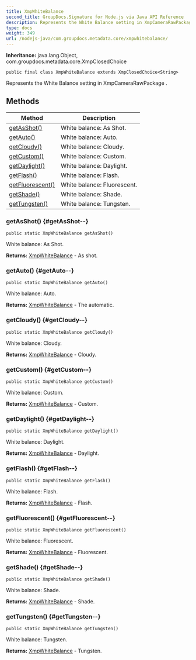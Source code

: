 ```yaml
---
title: XmpWhiteBalance
second_title: GroupDocs.Signature for Node.js via Java API Reference
description: Represents the White Balance setting in XmpCameraRawPackage.
type: docs
weight: 349
url: /nodejs-java/com.groupdocs.metadata.core/xmpwhitebalance/
---
```

**Inheritance:**
java.lang.Object, com.groupdocs.metadata.core.XmpClosedChoice
```
public final class XmpWhiteBalance extends XmpClosedChoice<String>
```

Represents the White Balance setting in  XmpCameraRawPackage .
## Methods

| Method | Description |
| --- | --- |
| [getAsShot()](#getAsShot--) | White balance: As Shot. |
| [getAuto()](#getAuto--) | White balance: Auto. |
| [getCloudy()](#getCloudy--) | White balance: Cloudy. |
| [getCustom()](#getCustom--) | White balance: Custom. |
| [getDaylight()](#getDaylight--) | White balance: Daylight. |
| [getFlash()](#getFlash--) | White balance: Flash. |
| [getFluorescent()](#getFluorescent--) | White balance: Fluorescent. |
| [getShade()](#getShade--) | White balance: Shade. |
| [getTungsten()](#getTungsten--) | White balance: Tungsten. |
### getAsShot() {#getAsShot--}
```
public static XmpWhiteBalance getAsShot()
```


White balance: As Shot.

**Returns:**
[XmpWhiteBalance](../../com.groupdocs.metadata.core/xmpwhitebalance) - As shot.
### getAuto() {#getAuto--}
```
public static XmpWhiteBalance getAuto()
```


White balance: Auto.

**Returns:**
[XmpWhiteBalance](../../com.groupdocs.metadata.core/xmpwhitebalance) - The automatic.
### getCloudy() {#getCloudy--}
```
public static XmpWhiteBalance getCloudy()
```


White balance: Cloudy.

**Returns:**
[XmpWhiteBalance](../../com.groupdocs.metadata.core/xmpwhitebalance) - Cloudy.
### getCustom() {#getCustom--}
```
public static XmpWhiteBalance getCustom()
```


White balance: Custom.

**Returns:**
[XmpWhiteBalance](../../com.groupdocs.metadata.core/xmpwhitebalance) - Custom.
### getDaylight() {#getDaylight--}
```
public static XmpWhiteBalance getDaylight()
```


White balance: Daylight.

**Returns:**
[XmpWhiteBalance](../../com.groupdocs.metadata.core/xmpwhitebalance) - Daylight.
### getFlash() {#getFlash--}
```
public static XmpWhiteBalance getFlash()
```


White balance: Flash.

**Returns:**
[XmpWhiteBalance](../../com.groupdocs.metadata.core/xmpwhitebalance) - Flash.
### getFluorescent() {#getFluorescent--}
```
public static XmpWhiteBalance getFluorescent()
```


White balance: Fluorescent.

**Returns:**
[XmpWhiteBalance](../../com.groupdocs.metadata.core/xmpwhitebalance) - Fluorescent.
### getShade() {#getShade--}
```
public static XmpWhiteBalance getShade()
```


White balance: Shade.

**Returns:**
[XmpWhiteBalance](../../com.groupdocs.metadata.core/xmpwhitebalance) - Shade.
### getTungsten() {#getTungsten--}
```
public static XmpWhiteBalance getTungsten()
```


White balance: Tungsten.

**Returns:**
[XmpWhiteBalance](../../com.groupdocs.metadata.core/xmpwhitebalance) - Tungsten.
